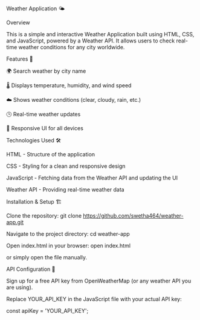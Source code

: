 Weather Application 🌤️

Overview

This is a simple and interactive Weather Application built using HTML, CSS, and JavaScript, powered by a Weather API. It allows users to check real-time weather conditions for any city worldwide.

Features 🚀

🌍 Search weather by city name

🌡️ Displays temperature, humidity, and wind speed

☁️ Shows weather conditions (clear, cloudy, rain, etc.)

🕒 Real-time weather updates

🎨 Responsive UI for all devices

Technologies Used 🛠️

HTML - Structure of the application

CSS - Styling for a clean and responsive design

JavaScript - Fetching data from the Weather API and updating the UI

Weather API - Providing real-time weather data

Installation & Setup 🏗️

Clone the repository: git clone https://github.com/swetha464/weather-app.git

Navigate to the project directory: cd weather-app

Open index.html in your browser: open index.html

or simply open the file manually.

API Configuration 🔑

Sign up for a free API key from OpenWeatherMap (or any weather API you are using).

Replace YOUR_API_KEY in the JavaScript file with your actual API key:

const apiKey = 'YOUR_API_KEY';



